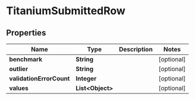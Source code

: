 

# TitaniumSubmittedRow


## Properties

| Name | Type | Description | Notes |
|------------ | ------------- | ------------- | -------------|
|**benchmark** | **String** |  |  [optional] |
|**outlier** | **String** |  |  [optional] |
|**validationErrorCount** | **Integer** |  |  [optional] |
|**values** | **List&lt;Object&gt;** |  |  [optional] |



